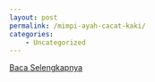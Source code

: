```yaml
---
layout: post
permalink: /mimpi-ayah-cacat-kaki/
categories:
    - Uncategorized
---
```


[Baca Selengkapnya](/05)